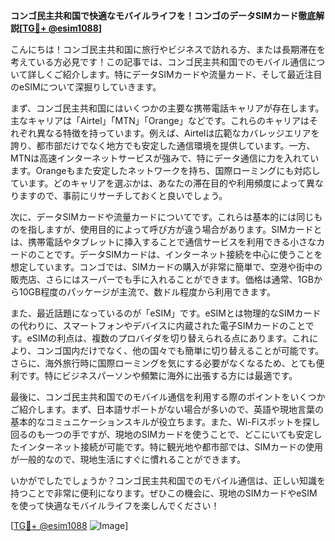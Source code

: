 **コンゴ民主共和国で快適なモバイルライフを！コンゴのデータSIMカード徹底解説[[TG💪+ @esim1088](https://t.me/s/esim1088)]**

こんにちは！コンゴ民主共和国に旅行やビジネスで訪れる方、または長期滞在を考えている方必見です！この記事では、コンゴ民主共和国でのモバイル通信について詳しくご紹介します。特にデータSIMカードや流量カード、そして最近注目のeSIMについて深掘りしていきます。

まず、コンゴ民主共和国にはいくつかの主要な携帯電話キャリアが存在します。主なキャリアは「Airtel」「MTN」「Orange」などです。これらのキャリアはそれぞれ異なる特徴を持っています。例えば、Airtelは広範なカバレッジエリアを誇り、都市部だけでなく地方でも安定した通信環境を提供しています。一方、MTNは高速インターネットサービスが強みで、特にデータ通信に力を入れています。Orangeもまた安定したネットワークを持ち、国際ローミングにも対応しています。どのキャリアを選ぶかは、あなたの滞在目的や利用頻度によって異なりますので、事前にリサーチしておくと良いでしょう。

次に、データSIMカードや流量カードについてです。これらは基本的には同じものを指しますが、使用目的によって呼び方が違う場合があります。SIMカードとは、携帯電話やタブレットに挿入することで通信サービスを利用できる小さなカードのことです。データSIMカードは、インターネット接続を中心に使うことを想定しています。コンゴでは、SIMカードの購入が非常に簡単で、空港や街中の販売店、さらにはスーパーでも手に入れることができます。価格は通常、1GBから10GB程度のパッケージが主流で、数ドル程度から利用できます。

また、最近話題になっているのが「eSIM」です。eSIMとは物理的なSIMカードの代わりに、スマートフォンやデバイスに内蔵された電子SIMカードのことです。eSIMの利点は、複数のプロバイダを切り替えられる点にあります。これにより、コンゴ国内だけでなく、他の国々でも簡単に切り替えることが可能です。さらに、海外旅行時に国際ローミングを気にする必要がなくなるため、とても便利です。特にビジネスパーソンや頻繁に海外に出張する方には最適です。

最後に、コンゴ民主共和国でのモバイル通信を利用する際のポイントをいくつかご紹介します。まず、日本語サポートがない場合が多いので、英語や現地言葉の基本的なコミュニケーションスキルが役立ちます。また、Wi-Fiスポットを探し回るのも一つの手ですが、現地のSIMカードを使うことで、どこにいても安定したインターネット接続が可能です。特に観光地や都市部では、SIMカードの使用が一般的なので、現地生活にすぐに慣れることができます。

いかがでしたでしょうか？コンゴ民主共和国でのモバイル通信は、正しい知識を持つことで非常に便利になります。ぜひこの機会に、現地のSIMカードやeSIMを使って快適なモバイルライフを楽しんでください！

[[TG💪+ @esim1088](https://t.me/s/esim1088) ![Image](https://i.postimg.cc/Y0z9fWf4/image.png)]